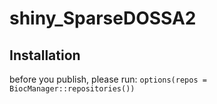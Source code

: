 # shiny_SparseDOSSA2

## Installation

before you publish, please run: `options(repos = BiocManager::repositories())`
